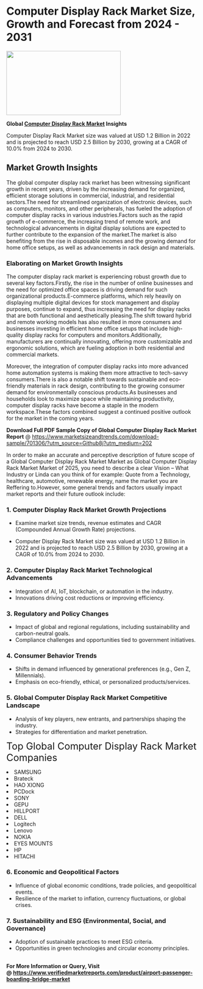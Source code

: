 <H1>Computer Display Rack Market Size, Growth and Forecast from 2024 - 2031</H1><img class="aligncenter size-medium wp-image-584254" src="https://thirdeyenews.in/wp-content/uploads/2024/09/Global-Market-Research-300x168.jpeg" alt="" width="300" height="168" /><p><strong>Global&nbsp;<a href="https://www.marketsizeandtrends.com/download-sample/701306/?utm_source=Github8j?utm_medium=202">Computer Display Rack Market</a> Insights</strong></p><p>Computer Display Rack Market size was valued at USD 1.2 Billion in 2022 and is projected to reach USD 2.5 Billion by 2030, growing at a CAGR of 10.0% from 2024 to 2030.</p><p><h2>Market Growth Insights</h2> <p>The global computer display rack market has been witnessing significant growth in recent years, driven by the increasing demand for organized, efficient storage solutions in commercial, industrial, and residential sectors.The need for streamlined organization of electronic devices, such as computers, monitors, and other peripherals, has fueled the adoption of computer display racks in various industries.Factors such as the rapid growth of e-commerce, the increasing trend of remote work, and technological advancements in digital display solutions are expected to further contribute to the expansion of the market.The market is also benefiting from the rise in disposable incomes and the growing demand for home office setups, as well as advancements in rack design and materials.</p> <h3>Elaborating on Market Growth Insights</h3> <p>The computer display rack market is experiencing robust growth due to several key factors.Firstly, the rise in the number of online businesses and the need for optimized office spaces is driving demand for such organizational products.E-commerce platforms, which rely heavily on displaying multiple digital devices for stock management and display purposes, continue to expand, thus increasing the need for display racks that are both functional and aesthetically pleasing.The shift toward hybrid and remote working models has also resulted in more consumers and businesses investing in efficient home office setups that include high-quality display racks for computers and monitors.Additionally, manufacturers are continually innovating, offering more customizable and ergonomic solutions, which are fueling adoption in both residential and commercial markets.</p> <p>Moreover, the integration of computer display racks into more advanced home automation systems is making them more attractive to tech-savvy consumers.There is also a notable shift towards sustainable and eco-friendly materials in rack design, contributing to the growing consumer demand for environmentally conscious products.As businesses and households look to maximize space while maintaining productivity, computer display racks have become a staple in the modern workspace.These factors combined suggest a continued positive outlook for the market in the coming years.</p> <p><span class=""><strong>Download Full PDF Sample Copy of Global Computer Display Rack Market Report</strong> @ <a href="https://www.marketsizeandtrends.com/download-sample/701306/?utm_source=Github8j?utm_medium=202" target="_blank">https://www.marketsizeandtrends.com/download-sample/701306/?utm_source=Github8j?utm_medium=202</a></span></p><p>In order to make an accurate and perceptive description of future scope of a Global&nbsp;Computer Display Rack Market Market as Global&nbsp;Computer Display Rack Market Market of 2025, you need to describe a clear Vision &ndash; What Industry or Linda can you think of for example: Quote from a Technology, healthcare, automotive, renewable energy, name the market you are Reffering to.However, some general trends and factors usually impact market reports and their future outlook include:</p><h3>1.&nbsp;<strong>Computer Display Rack Market Growth Projections</strong></h3><ul><li>Examine market size trends, revenue estimates and CAGR (Compounded Annual Growth Rate) projections.</li><li><p>Computer Display Rack Market size was valued at USD 1.2 Billion in 2022 and is projected to reach USD 2.5 Billion by 2030, growing at a CAGR of 10.0% from 2024 to 2030.</p></li></ul><h3>2.&nbsp;<strong>Computer Display Rack Market Technological Advancements</strong></h3><ul><li>Integration of AI, IoT, blockchain, or automation in the industry.</li><li>Innovations driving cost reductions or improving efficiency.</li></ul><h3>3.&nbsp;<strong>Regulatory and Policy Changes</strong></h3><ul><li>Impact of global and regional regulations, including sustainability and carbon-neutral goals.</li><li>Compliance challenges and opportunities tied to government initiatives.</li></ul><h3>4.&nbsp;<strong>Consumer Behavior Trends</strong></h3><ul><li>Shifts in demand influenced by generational preferences (e.g., Gen Z, Millennials).</li><li>Emphasis on eco-friendly, ethical, or personalized products/services.</li></ul><h3>5.&nbsp;<strong>Global Computer Display Rack Market Competitive Landscape</strong></h3><ul><li>Analysis of key players, new entrants, and partnerships shaping the industry.</li><li>Strategies for differentiation and market penetration.</li></ul><p data-pm-slice="1 1 []"><span style="color: inherit; font-family: inherit; font-size: 25px;">Top Global Computer Display Rack Market Companies</span></p><div class="" data-test-id=""><p><li>SAMSUNG</li><li> Brateck</li><li> HAO XIONG</li><li> PCDock</li><li> SONY</li><li> GEPU</li><li> HILLPORT</li><li> DELL</li><li> Logitech</li><li> Lenovo</li><li> NOKIA</li><li> EYES MOUNTS</li><li> HP</li><li> HITACHI</li></p></div><h3>6.&nbsp;<strong>Economic and Geopolitical Factors</strong></h3><ul><li>Influence of global economic conditions, trade policies, and geopolitical events.</li><li>Resilience of the market to inflation, currency fluctuations, or global crises.</li></ul><h3>7.&nbsp;<strong>Sustainability and ESG (Environmental, Social, and Governance)</strong></h3><ul><li>Adoption of sustainable practices to meet ESG criteria.</li><li>Opportunities in green technologies and circular economy principles.</li></ul><h2><strong style="font-size: 14px;">For More Information or Query, Visit @&nbsp;</strong><a style="background-color: #ffffff; font-size: 14px;" href="https://www.marketsizeandtrends.com/report/computer-display-rack-market/" target="_blank">https://www.verifiedmarketreports.com/product/airport-passenger-boarding-bridge-market</a></h2>